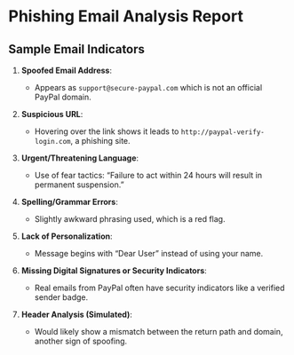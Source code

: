 # Phishing Email Analysis Report

## Sample Email Indicators

1. **Spoofed Email Address**: 
   - Appears as `support@secure-paypal.com` which is not an official PayPal domain.

2. **Suspicious URL**:
   - Hovering over the link shows it leads to `http://paypal-verify-login.com`, a phishing site.

3. **Urgent/Threatening Language**:
   - Use of fear tactics: “Failure to act within 24 hours will result in permanent suspension.”

4. **Spelling/Grammar Errors**:
   - Slightly awkward phrasing used, which is a red flag.

5. **Lack of Personalization**:
   - Message begins with “Dear User” instead of using your name.

6. **Missing Digital Signatures or Security Indicators**:
   - Real emails from PayPal often have security indicators like a verified sender badge.

7. **Header Analysis (Simulated)**:
   - Would likely show a mismatch between the return path and domain, another sign of spoofing.
